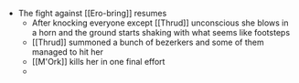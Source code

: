 - The fight against [[Ero-bring]] resumes
	- After knocking everyone except [[Thrud]] unconscious she blows in a horn and the ground starts shaking with what seems like footsteps
	- [[Thrud]] summoned a bunch of bezerkers and some of them managed to hit her
	- [[M'Ork]] kills her in one final effort
	-